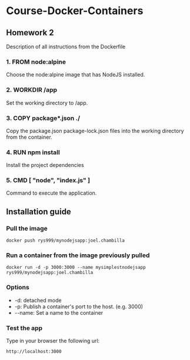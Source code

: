# Course-Docker-Containers

## Homework 2

Description of all instructions from the Dockerfile

### 1. FROM node:alpine 
Choose the node:alpine image that has NodeJS installed.

### 2. WORKDIR /app
Set the working directory to /app.

### 3. COPY package*.json ./
Copy the package.json package-lock.json files into the working directory from the container.

### 4. RUN npm install
Install the project dependencies 

### 5. CMD [ "node", "index.js" ]
Command to execute the application.


## Installation guide
### Pull the image

`docker push rys999/mynodejsapp:joel.chambilla`

### Run a container from the image previously pulled

`docker run -d -p 3000:3000 --name mysimplestnodejsapp rys999/mynodejsapp:joel.chambilla`

### Options
- -d: detached mode
- -p: Publish a container's port to the host. (e.g. 3000)
- --name: Set a name to the container

### Test the app
Type in your browser the following url:

`http://localhost:3000`

